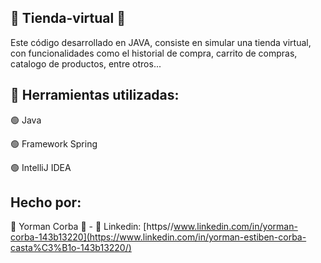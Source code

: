 ## 👜 Tienda-virtual 👜

Este código desarrollado en JAVA, consiste en simular una tienda virtual, con funcionalidades como el historial de compra, carrito de compras, catalogo de productos, entre otros...

## 🧰 Herramientas utilizadas:

🟢 Java

🟢 Framework Spring

🟢 IntelliJ IDEA

## Hecho por:

👾 Yorman Corba 👾 - 💼 Linkedin: [https//www.linkedin.com/in/yorman-corba-143b13220](https://www.linkedin.com/in/yorman-estiben-corba-casta%C3%B1o-143b13220/)

